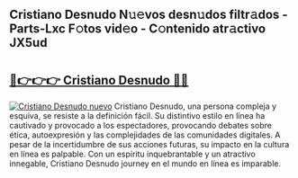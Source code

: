 ## Cristiano Desnudo N𝚞𝚎vos desn𝚞dos filtr𝚊dos - Parts-Lxc F𝚘tos vid𝚎o - C𝚘ntenido atr𝚊ctivo JX5ud

# <h2><a href="http://mb3884.tromn.icu/?c=Cristiano+Desnudo">🔗👉👉👉 Cristiano Desnudo 🔗🔗</a></h2>

[![Cristiano Desnudo nuevo](https://i.imgur.com/pEAQMta.gif)](http://mb3884.tromn.icu/?c=Cristiano+Desnudo)
Cristiano Desnudo, una persona compleja y esquiva, se resiste a la definición fácil. Su distintivo estilo en línea ha cautivado y provocado a los espectadores, provocando debates sobre ética, autoexpresión y las complejidades de las comunidades digitales. A pesar de la incertidumbre de sus acciones futuras, su impacto en la cultura en línea es palpable. Con un espíritu inquebrantable y un atractivo innegable, Cristiano Desnudo journey en el mundo en línea es imparable.
